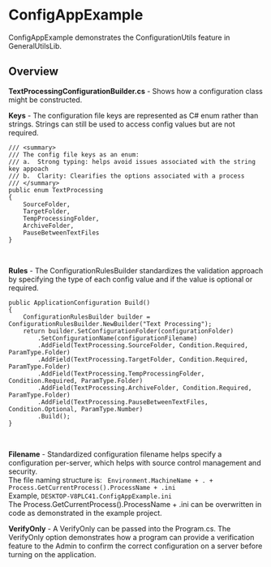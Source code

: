 ﻿ConfigAppExample
========

ConfigAppExample demonstrates the ConfigurationUtils feature in GeneralUtilsLib.

## Overview

**TextProcessingConfigurationBuilder.cs** - Shows how a configuration class might be constructed.

**Keys** - 
The configuration file keys are represented as C# enum rather than strings.  Strings can still be used to access config values but are not required.
```
/// <summary>
/// The config file keys as an enum:
/// a.  Strong typing: helps avoid issues associated with the string key appoach
/// b.  Clarity: Clearifies the options associated with a process
/// </summary>
public enum TextProcessing
{
    SourceFolder,
    TargetFolder,
    TempProcessingFolder,
    ArchiveFolder,
    PauseBetweenTextFiles
}
```
<br/>

**Rules** - The ConfigurationRulesBuilder standardizes the validation approach by specifying the type of each config value and if the value is optional or required.  
```
public ApplicationConfiguration Build()
{
    ConfigurationRulesBuilder builder = ConfigurationRulesBuilder.NewBuilder("Text Processing");
    return builder.SetConfigurationFolder(configurationFolder)
        .SetConfigurationName(configurationFilename)
        .AddField(TextProcessing.SourceFolder, Condition.Required, ParamType.Folder)
        .AddField(TextProcessing.TargetFolder, Condition.Required, ParamType.Folder)
        .AddField(TextProcessing.TempProcessingFolder, Condition.Required, ParamType.Folder)
        .AddField(TextProcessing.ArchiveFolder, Condition.Required, ParamType.Folder)
        .AddField(TextProcessing.PauseBetweenTextFiles, Condition.Optional, ParamType.Number)
        .Build();
}
```
<br/>

**Filename** - Standardized configuration filename helps specify a configuration per-server, which helps with source control management and security.  
The file naming structure is: ``` Environment.MachineName + . + Process.GetCurrentProcess().ProcessName + .ini```
<br/>
Example, ```DESKTOP-V8PLC41.ConfigAppExample.ini```
<br/>
The Process.GetCurrentProcess().ProcessName + .ini can be overwritten in code as demonstrated in the example project.
<br/>

**VerifyOnly** - A VerifyOnly can be passed into the Program.cs.  The VerifyOnly option demonstrates how a program can provide a verification feature to the Admin to confirm the correct configuration on a server before turning on the application.
